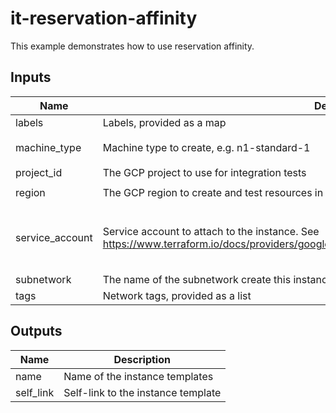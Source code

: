 # it-reservation-affinity

This example demonstrates how to use reservation affinity.

<!-- BEGINNING OF PRE-COMMIT-TERRAFORM DOCS HOOK -->
## Inputs

| Name | Description | Type | Default | Required |
|------|-------------|------|---------|:--------:|
| labels | Labels, provided as a map | `map(string)` | n/a | yes |
| machine\_type | Machine type to create, e.g. n1-standard-1 | `string` | `"n1-standard-1"` | no |
| project\_id | The GCP project to use for integration tests | `string` | n/a | yes |
| region | The GCP region to create and test resources in | `string` | `"us-central1"` | no |
| service\_account | Service account to attach to the instance. See https://www.terraform.io/docs/providers/google/r/compute_instance_template.html#service_account. | <pre>object({<br>    email  = string<br>    scopes = set(string)<br>  })</pre> | `null` | no |
| subnetwork | The name of the subnetwork create this instance in. | `string` | `""` | no |
| tags | Network tags, provided as a list | `list(string)` | n/a | yes |

## Outputs

| Name | Description |
|------|-------------|
| name | Name of the instance templates |
| self\_link | Self-link to the instance template |

<!-- END OF PRE-COMMIT-TERRAFORM DOCS HOOK -->
